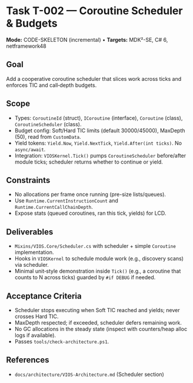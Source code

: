 # Task T-002 — Coroutine Scheduler & Budgets

**Mode:** CODE-SKELETON (incremental) • **Targets:** MDK²-SE, C# 6, netframework48

## Goal

Add a cooperative coroutine scheduler that slices work across ticks and enforces TIC and call‑depth budgets.

## Scope

- Types: `CoroutineId` (struct), `ICoroutine` (interface), `Coroutine` (class), `CoroutineScheduler` (class).
- Budget config: Soft/Hard TIC limits (default 30000/45000), MaxDepth (50), read from `CustomData`.
- Yield tokens: `Yield.Now`, `Yield.NextTick`, `Yield.After(int ticks)`. No `async/await`.
- Integration: `VIOSKernel.Tick()` pumps `CoroutineScheduler` before/after module ticks; scheduler returns whether to continue or yield.

## Constraints

- No allocations per frame once running (pre-size lists/queues).
- Use `Runtime.CurrentInstructionCount` and `Runtime.CurrentCallChainDepth`.
- Expose stats (queued coroutines, ran this tick, yields) for LCD.

## Deliverables

- `Mixins/VIOS.Core/Scheduler.cs` with scheduler + simple `Coroutine` implementation.
- Hooks in `VIOSKernel` to schedule module work (e.g., discovery scans) via scheduler.
- Minimal unit‑style demonstration inside `Tick()` (e.g., a coroutine that counts to N across ticks) guarded by `#if DEBUG` if needed.

## Acceptance Criteria

- Scheduler stops executing when Soft TIC reached and yields; never crosses Hard TIC.
- MaxDepth respected; if exceeded, scheduler defers remaining work.
- No GC allocations in the steady state (inspect with counters/heap alloc logs if available).
- Passes `tools/check-architecture.ps1`.

## References

- `docs/architecture/VIOS-Architecture.md` (Scheduler section)
